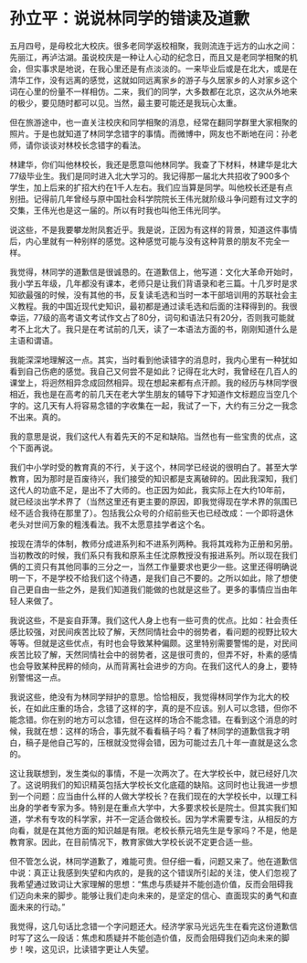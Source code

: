 # 孙立平：说说林同学的错读及道歉

五月四号，是母校北大校庆。很多老同学返校相聚，我则流连于远方的山水之间：先丽江，再泸沽湖。虽说校庆是一种让人心动的纪念日，而且又是老同学相聚的机会，但实事求是地说，在我心里还是有点淡淡的。一来毕业后或是在北大，或是在清华工作，没有远离的感觉，这就如同远离家乡的游子与久居家乡的人对家乡这个词在心里的份量不一样相仿。二来，我们的同学，大多数都在北京，这次从外地来的极少，要见随时都可以见。当然，最主要可能还是我玩心太重。

但在旅游途中，也一直关注校庆和同学相聚的消息，经常在翻同学群里大家相聚的照片。于是也就知道了林同学念错字的事情。而微博中，网友也不断地在问：孙老师，请你谈谈对林校长念错字的看法。

林建华，你们叫他林校长，我还是愿意叫他林同学。我查了下材料，林建华是北大77级毕业生。我们是同时进入北大学习的。我记得那一届北大共招收了900多个学生，加上后来的扩招大约在1千人左右。我们应当算是同学。叫他校长还是有点别扭。记得前几年曾经与原中国社会科学院院长王伟光就阶级斗争问题有过文字的交集，王伟光也是这一届的。所以有时我也叫他王伟光同学。

说这些，不是我要攀龙附凤套近乎。我是说，正因为有这样的背景，知道这件事情后，内心里就有一种别样的感觉。这种感觉可能与没有这种背景的朋友不完全一样。

我觉得，林同学的道歉信是很诚恳的。在道歉信上，他写道：文化大革命开始时，我小学五年级，几年都没有课本，老师只是让我们背语录和老三篇。十几岁时是求知欲最强的时候，没有其他的书，反复读毛选和当时一本干部培训用的苏联社会主义教程。我的中国近现代史知识，最初都是通过读毛选和后面的注释得到的。我很幸运，77级的高考语文考试作文占了80分，词句和语法只有20分，否则我可能就考不上北大了。我只是在考试前的几天，读了一本语法方面的书，刚刚知道什么是主语和谓语。

我能深深地理解这一点。其实，当时看到他读错字的消息时，我内心里有一种犹如看到自己伤疤的感觉。我自己又何尝不是如此？记得在北大时，我曾经在几百人的课堂上，将迥然相异念成回然相异。现在想起来都有点汗颜。我的经历与林同学很相近，我也是在高考的前几天在老大学生朋友的辅导下才知道作文标题应当空几个字的。这几天有人将容易念错的字收集在一起，我试了一下，大约有三分之一我念不出来。真的。

我的意思是说，我们这代人有着先天的不足和缺陷。当然也有一些宝贵的优点，这个下面再说。

我们中小学时受的教育真的不行，关于这个，林同学已经说的很明白了。甚至大学教育，因为那时是百废待兴，我们接受的知识都是支离破碎的。因此我深知，我们这代人的功底不足，是出不了大师的。也正因为如此，我实际上在大约10年前，就已经淡出学术界了（当然这里还有更主要的原因，即我觉得现在学术界的氛围已经不适合我待在那里了）。包括我公众号的介绍前些天也已经改成：一个即将退休老头对世间万象的粗浅看法。我不太愿意挂学者这个名。

按现在清华的体制，教师分成进系列和不进系列两种。我将其戏称为正册和另册。当初教改的时候，我们系只有我和原系主任沈原教授没有报进系列。所以现在我们俩的工资只有其他同事的三分之一，当然工作量要求也更少一些。这里还得明确说明一下，不是学校不给我们这个待遇，是我们自己不要的。之所以如此，除了想使自己更自由一些之外，是我们知道我们能做的也就是这些了。更多的事情应当由年轻人来做了。

我说这些，不是妄自菲薄。我们这代人身上也有一些可贵的优点。比如：社会责任感比较强，对民间疾苦比较了解，天然同情社会中的弱势者，看问题的视野比较大等等。但就是这些优点，有时也会导致某种偏颇。这里特别需要警惕的是，对民间疾苦比较了解，天然同情社会中的弱势者，这是很可贵的，但弄不好，朴素的感情也会导致某种民粹的倾向，从而背离社会进步的方向。在我们这代人的身上，要特别警惕这一点。

我说这些，绝没有为林同学辩护的意思。恰恰相反，我觉得林同学作为北大的校长，在如此庄重的场合，念错了这样的字，真的是不应该。别人可以念错，但你不能念错。你在别的地方可以念错，但在这样的场合不能念错。在看到这个消息的时候，我就在想：这样的场合，事先就不看看稿子吗？看了林同学的道歉信我才明白，稿子是他自己写的，压根就没觉得会错，因为可能过去几十年一直就是这么念的。

这让我联想到，发生类似的事情，不是一次两次了。在大学校长中，就已经好几次了。这说明我们的知识精英包括大学校长文化底蕴的缺陷。这同时也让我进一步想到一个问题：应当由什么样的人做大学校长？在我们现在的大学校长中，以理工科出身的学者专家为多。特别是在重点大学中，大多要求校长是院士。但其实我们知道，学术有专攻的科学家，并不一定适合做校长。因为学术需要专注，从相反的方向看，就是在其他方面的知识越是有限。老校长蔡元培先生是专家吗？不是，他是教育家。因此，在目前情况下，教育家做大学校长说不定更合适一些。

但不管怎么说，林同学道歉了，难能可贵。但仔细一看，问题又来了。他在道歉信中说：真正让我感到失望和内疚的，是我的这个错误所引起的关注，使人们忽视了我希望通过致词让大家理解的思想：“焦虑与质疑并不能创造价值，反而会阻碍我们迈向未来的脚步。能够让我们走向未来的，是坚定的信心、直面现实的勇气和直面未来的行动。”

我觉得，这几句话比念错一个字问题还大。经济学家马光远先生在看完这份道歉信时写了这么一段话：焦虑和质疑并不能创造价值，反而会阻碍我们迈向未来的脚步！唉，这见识，比读错字更让人失望。

